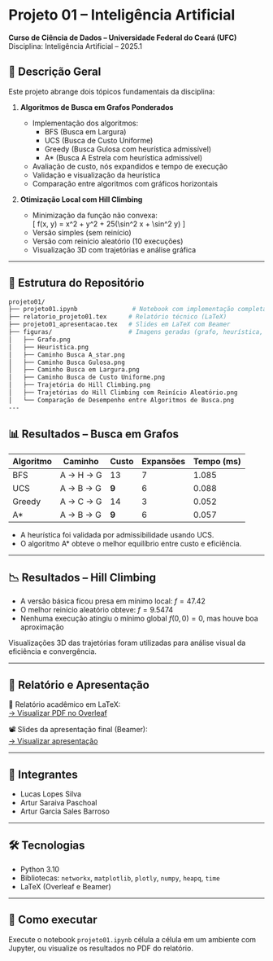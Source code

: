 # Projeto 01 – Inteligência Artificial  
**Curso de Ciência de Dados – Universidade Federal do Ceará (UFC)**  
Disciplina: Inteligência Artificial – 2025.1  

## 🎯 Descrição Geral

Este projeto abrange dois tópicos fundamentais da disciplina:

1. **Algoritmos de Busca em Grafos Ponderados**
   - Implementação dos algoritmos:  
     - BFS (Busca em Largura)  
     - UCS (Busca de Custo Uniforme)  
     - Greedy (Busca Gulosa com heurística admissível)  
     - A\* (Busca A Estrela com heurística admissível)  
   - Avaliação de custo, nós expandidos e tempo de execução
   - Validação e visualização da heurística
   - Comparação entre algoritmos com gráficos horizontais

2. **Otimização Local com Hill Climbing**
   - Minimização da função não convexa:  
     \[
     f(x, y) = x^2 + y^2 + 25(\sin^2 x + \sin^2 y)
     \]
   - Versão simples (sem reinício)
   - Versão com reinício aleatório (10 execuções)
   - Visualização 3D com trajetórias e análise gráfica

---

## 📁 Estrutura do Repositório

```bash
projeto01/
├── projeto01.ipynb               # Notebook com implementação completa e resultados
├── relatorio_projeto01.tex      # Relatório técnico (LaTeX)
├── projeto01_apresentacao.tex   # Slides em LaTeX com Beamer
├── figuras/                     # Imagens geradas (grafo, heurística, trajetórias)
│   ├── Grafo.png
│   ├── Heuristica.png
│   ├── Caminho Busca A_star.png
│   ├── Caminho Busca Gulosa.png
│   ├── Caminho Busca em Largura.png
│   ├── Caminho Busca de Custo Uniforme.png
│   ├── Trajetória do Hill Climbing.png
│   ├── Trajetórias do Hill Climbing com Reinício Aleatório.png
│   └── Comparação de Desempenho entre Algoritmos de Busca.png
---
```

## 📊 Resultados – Busca em Grafos

| Algoritmo | Caminho    | Custo | Expansões | Tempo (ms) |
|-----------|------------|-------|-----------|-------------|
| BFS       | A → H → G  | 13    | 7         | 1.085       |
| UCS       | A → B → G  | **9** | 6         | 0.088       |
| Greedy    | A → C → G  | 14    | 3         | 0.052       |
| A*        | A → B → G  | **9** | 6         | 0.057       |

- A heurística foi validada por admissibilidade usando UCS.
- O algoritmo A* obteve o melhor equilíbrio entre custo e eficiência.

---

## 📉 Resultados – Hill Climbing

- A versão básica ficou presa em mínimo local: $f = 47.42$  
- O melhor reinício aleatório obteve: $f = 9.5474$  
- Nenhuma execução atingiu o mínimo global $f(0,0) = 0$, mas houve boa aproximação

Visualizações 3D das trajetórias foram utilizadas para análise visual da eficiência e convergência.

---

## 📄 Relatório e Apresentação

📘 Relatório acadêmico em LaTeX:  
[→ Visualizar PDF no Overleaf](https://www.overleaf.com/read/bwphwmbczxkh#9a13e5)

📽️ Slides da apresentação final (Beamer):  
[→ Visualizar apresentação](https://www.overleaf.com/read/bwphwmbczxkh#9a13e5)

---

## 👥 Integrantes

- Lucas Lopes Silva
- Artur Saraiva Paschoal
- Artur Garcia Sales Barroso

---

## 🛠️ Tecnologias

- Python 3.10  
- Bibliotecas: `networkx`, `matplotlib`, `plotly`, `numpy`, `heapq`, `time`
- LaTeX (Overleaf e Beamer)

---

## 📌 Como executar

Execute o notebook `projeto01.ipynb` célula a célula em um ambiente com Jupyter, ou visualize os resultados no PDF do relatório.
